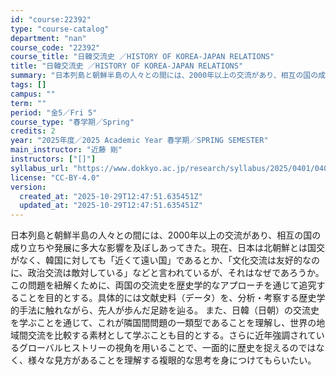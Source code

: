 ```yaml
---
id: "course:22392"
type: "course-catalog"
department: "nan"
course_code: "22392"
course_title: "日韓交流史 ／HISTORY OF KOREA-JAPAN RELATIONS"
title: "日韓交流史 ／HISTORY OF KOREA-JAPAN RELATIONS"
summary: "日本列島と朝鮮半島の人々との間には、2000年以上の交流があり、相互の国の成り立ちや発展に多大な影響を及ぼしあってきた。現在、日本は北朝鮮とは国交がなく、韓国に対しても「近くて遠い国」であるとか、「文化交流は友好的なのに、政治交流は敵対して…"
tags: []
campus: ""
term: ""
period: "金5／Fri 5"
course_type: "春学期／Spring"
credits: 2
year: "2025年度／2025 Academic Year 春学期／SPRING SEMESTER"
main_instructor: "近藤 剛"
instructors: ["[]"]
syllabus_url: "https://www.dokkyo.ac.jp/research/syllabus/2025/0401/0401_22392_ja_JP.html"
license: "CC-BY-4.0"
version:
  created_at: "2025-10-29T12:47:51.635451Z"
  updated_at: "2025-10-29T12:47:51.635451Z"
---
```

日本列島と朝鮮半島の人々との間には、2000年以上の交流があり、相互の国の成り立ちや発展に多大な影響を及ぼしあってきた。現在、日本は北朝鮮とは国交がなく、韓国に対しても「近くて遠い国」であるとか、「文化交流は友好的なのに、政治交流は敵対している」などと言われているが、それはなぜであろうか。この問題を紐解くために、両国の交流史を歴史学的なアプローチを通じて追究することを目的とする。具体的には文献史料（データ）を、分析・考察する歴史学的手法に触れながら、先人が歩んだ足跡を辿る。 また、日韓（日朝）の交流史を学ぶことを通じて、これが隣国間問題の一類型であることを理解し、世界の地域間交流を比較する素材として学ぶことも目的とする。さらに近年強調されているグローバルヒストリーの視角を用いることで、一面的に歴史を捉えるのではなく、様々な見方があることを理解する複眼的な思考を身につけてもらいたい。

